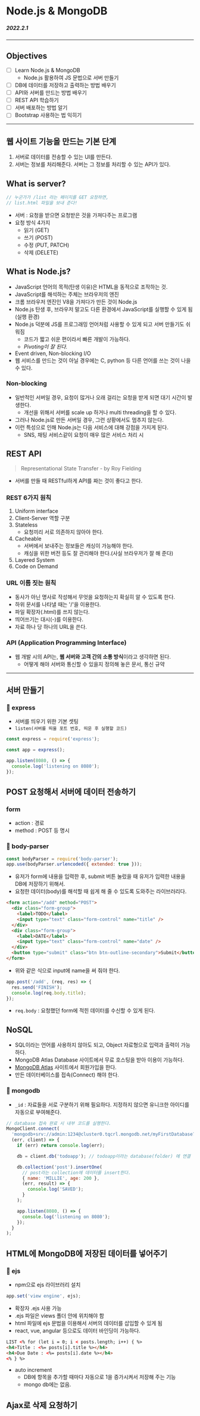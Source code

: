 # Node.js & MongoDB

##### 2022.2.1

---

## Objectives

- [ ] Learn Node.js & MongoDB
  - Node.js 활용하여 JS 문법으로 서버 만들기
- [ ] DB에 데이터를 저장하고 출력하는 방법 배우기
- [ ] API와 서버를 만드는 방법 배우기
- [ ] REST API 학습하기
- [ ] 서버 배포하는 방법 알기
- [ ] Bootstrap 사용하는 법 익히기

---

## 웹 사이트 기능을 만드는 기본 단계

1. 서버로 데이터를 전송할 수 있는 UI를 만든다.
2. 서버는 정보를 처리해준다. 서버는 그 정보를 처리할 수 있는 API가 있다.

## What is server?

```js
// 누군가가 /list 라는 페이지를 GET 요청하면,
// list.html 파일을 보내 준다!
```

- 서버 : 요청을 받으면 요청받은 것을 가져다주는 프로그램
- 요청 방식 4가지
  - 읽기 (GET)
  - 쓰기 (POST)
  - 수정 (PUT, PATCH)
  - 삭제 (DELETE)

## What is Node.js?

- JavaScript 언어의 목적(탄생 이유)은 HTML을 동적으로 조작하는 것.
- JavaScript를 해석하는 주체는 브라우저의 엔진
- 크롬 브라우저 엔진인 V8을 가져다가 만든 것이 Node.js
- Node.js 탄생 후, 브라우저 말고도 다른 환경에서 JavaScript를 실행할 수 있게 됨(실행 환경)
- Node.js 덕분에 JS를 프로그래밍 언어처럼 사용할 수 있게 되고 서버 만들기도 쉬워짐
  - 코드가 짧고 쉬운 편이라서 빠른 개발이 가능하다.
  - _Pivoting이 잘 된다._
- Event driven, Non-blocking I/O
- 웹 서비스를 만드는 것이 아닐 경우에는 C, python 등 다른 언어를 쓰는 것이 나을 수 있다.

### Non-blocking

- 일반적인 서버일 경우, 요청이 많거나 오래 걸리는 요청을 받게 되면 대기 시간이 발생한다.
  - 개선을 위해서 서버를 scale up 하거나 multi threading을 할 수 있다.
- 그러나 Node.js로 만든 서버일 경우, 그런 상황에서도 멈추지 않는다.
- 이런 특성으로 인해 Node.js는 다음 서비스에 대해 강점을 가지게 된다.
  - SNS, 채팅 서비스같이 요청이 매우 많은 서비스 처리 시

## REST API

> Representational State Transfer - by Roy Fielding

- 서버를 만들 때 RESTful하게 API를 짜는 것이 좋다고 한다.

### REST 6가지 원칙

1. Uniform interface
2. Client-Server 역할 구분
3. Stateless
   - 요청끼리 서로 의존하지 않아야 한다.
4. Cacheable
   - 서버에서 보내주는 정보들은 캐싱이 가능해야 한다.
   - 캐싱을 위한 버전 등도 잘 관리해야 한다.(사실 브라우저가 잘 해 준다)
5. Layered System
6. Code on Demand

### URL 이름 짓는 원칙

- 동사가 아닌 명사로 작성해서 무엇을 요청하는지 확실히 알 수 있도록 한다.
- 하위 문서를 나타낼 때는 '/'을 이용한다.
- 파일 확장자(.html)를 쓰지 않는다.
- 띄어쓰기는 대시(-)를 이용한다.
- 자료 하나 당 하나의 URL을 쓴다.

### API (Application Programming Interface)

- 웹 개발 시의 API는, **웹 서버와 고객 간의 소통 방식**이라고 생각하면 된다.
  - 어떻게 해야 서버와 통신할 수 있을지 정의해 놓은 문서, 통신 규약

---

## 서버 만들기

### 📔 express

- 서버를 띄우기 위한 기본 셋팅
- `listen(서버를 띄울 포트 번호, 띄운 후 실행할 코드)`

```js
const express = require('express');

const app = express();

app.listen(8080, () => {
  console.log('listening on 8080');
});
```

## POST 요청해서 서버에 데이터 전송하기

### form

- action : 경로
- method : POST 등 명시

### 📔 body-parser

```js
const bodyParser = require('body-parser');
app.use(bodyParser.urlencoded({ extended: true }));
```

- 유저가 form에 내용을 입력한 후, submit 버튼 눌렀을 때 유저가 입력한 내용을 DB에 저장하기 위해서.
- 요청한 데이터(body)를 해석할 때 쉽게 해 줄 수 있도록 도와주는 라이브러리다.

```html
<form action="/add" method="POST">
  <div class="form-group">
    <label>TODO</label>
    <input type="text" class="form-control" name="title" />
  </div>
  <div class="form-group">
    <label>DATE</label>
    <input type="text" class="form-control" name="date" />
  </div>
  <button type="submit" class="btn btn-outline-secondary">Submit</button>
</form>
```

- 위와 같은 식으로 input에 name을 써 줘야 한다.

```js
app.post('/add', (req, res) => {
  res.send('FINISH');
  console.log(req.body.title);
});
```

- `req.body` : 요청했던 form에 적힌 데이터를 수신할 수 있게 된다.

## NoSQL

- SQL이라는 언어를 사용하지 않아도 되고, Object 자료형으로 입력과 출력이 가능하다.
- MongoDB Atlas Database 사이트에서 무료 호스팅을 받아 이용이 가능하다.
- [MongoDB Atlas](https://www.mongodb.com/atlas/database) 사이트에서 회원가입을 한다.
- 만든 데이터베이스를 접속(Connect) 해야 한다.

### 📔 mongodb

- `_id` : 자료들을 서로 구분하기 위해 필요하다. 지정하지 않으면 유니크한 아이디를 자동으로 부여해준다.

```js
// database 접속 완료 시 내부 코드를 실행한다.
MongoClient.connect(
  'mongodb+srv://admin:1234@cluster0.tqcrl.mongodb.net/myFirstDatabase?retryWrites=true&w=majority',
  (err, client) => {
    if (err) return console.log(err);

    db = client.db('todoapp'); // todoapp이라는 database(folder) 에 연결

    db.collection('post').insertOne(
      // post라는 collection에 데이터를 insert한다.
      { name: 'MILLIE', age: 200 },
      (err, result) => {
        console.log('SAVED');
      }
    );

    app.listen(8080, () => {
      console.log('listening on 8080');
    });
  }
);
```

## HTML에 MongoDB에 저장된 데이터를 넣어주기

### 📔 ejs

- npm으로 ejs 라이브러리 설치

```js
app.set('view engine', ejs);
```

- 확장자 .ejs 사용 가능
- .ejs 파일은 views 폴더 안에 위치해야 함
- html 파일에 ejs 문법을 이용해서 서버의 데이터를 삽입할 수 있게 됨
- react, vue, angular 등으로도 데이터 바인딩이 가능하다.

```html
LIST <% for (let i = 0; i < posts.length; i++) { %>
<h4>Title : <%= posts[i].title %></h4>
<h4>Due Date : <%= posts[i].date %></h4>
<% } %>
```

- auto increment
  - DB에 항목을 추가할 때마다 자동으로 1을 증가시켜서 저장해 주는 기능
  - mongo db에는 없음.

## Ajax로 삭제 요청하기
